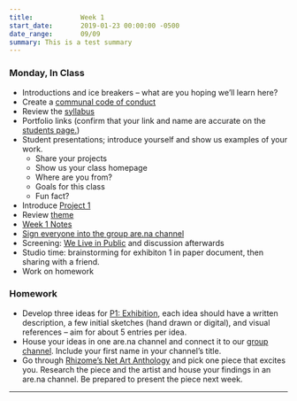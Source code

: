 ```yaml
---
title:            Week 1
start_date:       2019-01-23 00:00:00 -0500
date_range:       09/09
summary: This is a test summary
---
```


### Monday, In Class

- Introductions and ice breakers – what are you hoping we&rsquo;ll learn here?
- Create a [communal code of conduct](https://paper.dropbox.com/doc/3A-Code-of-Conduct--AkZy0um9lTNjxn68~MBUEY0yAQ-NNNYv7m2CvEfVpjf6pzwj)
- Review the [syllabus](/syllabus)
- Portfolio links (confirm that your link and name are accurate on the [students page.](/students))
- Student presentations; introduce yourself and show us examples of your work.
    - Share your projects
    - Show us your class homepage
    - Where are you from?
    - Goals for this class
    - Fun fact?
- Introduce [Project 1](/projects/exhibition)
- Review [theme](https://docs.google.com/document/d/1rkqMFhTomSHcUai330FaeUSez00V28iS91ei9BzpcS0/edit?usp=sharing)
- [Week 1 Notes](https://paper.dropbox.com/doc/3A-Week-1-Exhibition-References--Akbz5PsoEaubZW8L7xzBPW1xAQ-jSxPmrviC2ALz9qwcJYnD)
- [Sign everyone into the group are.na channel](https://www.are.na/fall-3a-rutgers)
- Screening: [We Live in Public](https://www.youtube.com/watch?v=Hnt23PA2zZ4) and discussion afterwards
- Studio time: brainstorming for exhibiton 1 in paper document, then sharing with a friend.
- Work on homework

### Homework

- Develop three ideas for [P1: Exhibition](/projects/exhibition), each idea should have a written description, a few initial sketches (hand drawn or digital), and visual references – aim for about 5 entries per idea.
- House your ideas in one are.na channel and connect it to our [group channel](https://www.are.na/share/dNmzsvR). Include your first name in your channel&rsquo;s title.
- Go through [Rhizome’s Net Art Anthology](https://anthology.rhizome.org/) and pick one piece that excites you. Research the piece and the artist and house your findings in an are.na channel. Be prepared to present the piece next week.

---

